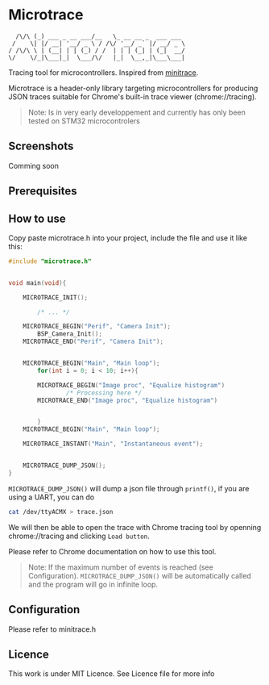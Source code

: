 # Microtrace

```
  /\/\ (_) ___ _ __ ___/__   \_ __ __ _  ___ ___ 
 /    \| |/ __| '__/ _ \ / /\/ '__/ _` |/ __/ _ \
/ /\/\ \ | (__| | | (_) / /  | | | (_| | (_|  __/
\/    \/_|\___|_|  \___/\/   |_|  \__,_|\___\___|

```

Tracing tool for microcontrollers. Inspired from [minitrace](https://github.com/hrydgard/minitrace). 

Microtrace is a header-only library targeting microcontrollers for producing JSON traces suitable for Chrome's built-in trace viewer (chrome://tracing).

> Note: Is in very early developpement and currently has only been tested on STM32 microcontrolers

## Screenshots

Comming soon

## Prerequisites




## How to use 

Copy paste microtrace.h into your project, include the file and use it like this:

```c
#include "microtrace.h"


void main(void){

    MICROTRACE_INIT();

		/* ... */

    MICROTRACE_BEGIN("Perif", "Camera Init");
		BSP_Camera_Init();
    MICROTRACE_END("Perif", "Camera Init");


    MICROTRACE_BEGIN("Main", "Main loop");
		for(int i = 0; i < 10; i++){

        MICROTRACE_BEGIN("Image proc", "Equalize histogram")
				/* Processing here */
        MICROTRACE_END("Image proc", "Equalize histogram")


		}
    MICROTRACE_BEGIN("Main", "Main loop");

    MICROTRACE_INSTANT("Main", "Instantaneous event");


    MICROTRACE_DUMP_JSON();
}


```

`MICROTRACE_DUMP_JSON()` will dump a json file through `printf()`, if you are using a UART, you can do 

```sh
cat /dev/ttyACMX > trace.json
```

We will then be able to open the trace with Chrome tracing tool by openning chrome://tracing and clicking `Load button`.

Please refer to Chrome documentation on how to use this tool.

> Note: If the maximum number of events is reached (see Configuration). `MICROTRACE_DUMP_JSON()` will be automatically called and the program will go in infinite loop.

## Configuration 

Please refer to minitrace.h 

## Licence 

This work is under MIT Licence. See Licence file for more info
